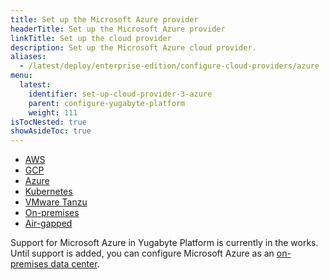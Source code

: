 ```yaml
---
title: Set up the Microsoft Azure provider
headerTitle: Set up the Microsoft Azure provider
linkTitle: Set up the cloud provider
description: Set up the Microsoft Azure cloud provider.
aliases:
  - /latest/deploy/enterprise-edition/configure-cloud-providers/azure
menu:
  latest:
    identifier: set-up-cloud-provider-3-azure
    parent: configure-yugabyte-platform
    weight: 111
isTocNested: true
showAsideToc: true
---
```


<ul class="nav nav-tabs-alt nav-tabs-yb">

  <li>
    <a href="/latest/yugabyte-platform/configure-yugabyte-platform/set-up-provider/aws" class="nav-link">
      <i class="fab fa-aws"></i>
      AWS
    </a>
  </li>

  <li>
    <a href="/latest/yugabyte-platform/configure-yugabyte-platform/set-up-provider/gcp" class="nav-link">
      <i class="fab fa-google" aria-hidden="true"></i>
      GCP
    </a>
  </li>

  <li>
    <a href="/latest/yugabyte-platform/configure-yugabyte-platform/set-up-provider/azure" class="nav-link active">
      <i class="icon-azure" aria-hidden="true"></i>
      Azure
    </a>
  </li>

  <li>
    <a href="/latest/yugabyte-platform/configure-yugabyte-platform/set-up-provider/kubernetes" class="nav-link">
      <i class="fas fa-cubes" aria-hidden="true"></i>
      Kubernetes
    </a>
  </li>

  <li>
    <a href="/latest/yugabyte-platform/configure-yugabyte-platform/set-up-provider/vmware-tanzu" class="nav-link">
      <i class="fas fa-cubes" aria-hidden="true"></i>
      VMware Tanzu
    </a>
  </li>

  <li>
    <a href="/latest/yugabyte-platform/configure-yugabyte-platform/set-up-provider/on-premises" class="nav-link">
      <i class="fas fa-building"></i>
      On-premises
    </a>
  </li>

  <li>
    <a href="/latest/yugabyte-platform/configure-yugabyte-platform/set-up-provider/air-gapped" class="nav-link">
      <i class="fas ed"></i>
      Air-gapped
    </a>
  </li>

</ul>

Support for Microsoft Azure in Yugabyte Platform is currently in the works.
Until support is added, you can configure Microsoft Azure as an
[on-premises data center](../install-yugabyte-platform).
